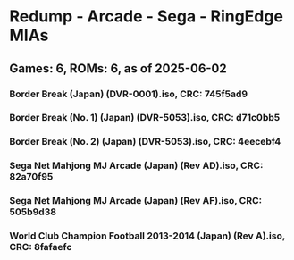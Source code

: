 # Redump - Arcade - Sega - RingEdge MIAs
## Games: 6, ROMs: 6, as of 2025-06-02

### Border Break (Japan) (DVR-0001).iso, CRC: 745f5ad9
### Border Break (No. 1) (Japan) (DVR-5053).iso, CRC: d71c0bb5
### Border Break (No. 2) (Japan) (DVR-5053).iso, CRC: 4eecebf4
### Sega Net Mahjong MJ Arcade (Japan) (Rev AD).iso, CRC: 82a70f95
### Sega Net Mahjong MJ Arcade (Japan) (Rev AF).iso, CRC: 505b9d38
### World Club Champion Football 2013-2014 (Japan) (Rev A).iso, CRC: 8fafaefc
